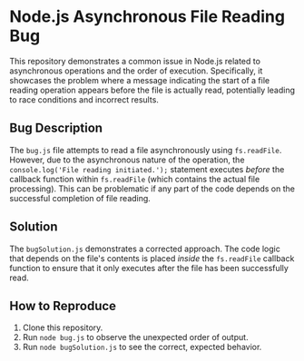 # Node.js Asynchronous File Reading Bug

This repository demonstrates a common issue in Node.js related to asynchronous operations and the order of execution.  Specifically, it showcases the problem where a message indicating the start of a file reading operation appears before the file is actually read, potentially leading to race conditions and incorrect results.

## Bug Description

The `bug.js` file attempts to read a file asynchronously using `fs.readFile`.  However, due to the asynchronous nature of the operation, the `console.log('File reading initiated.');` statement executes *before* the callback function within `fs.readFile` (which contains the actual file processing).  This can be problematic if any part of the code depends on the successful completion of file reading.

## Solution

The `bugSolution.js` demonstrates a corrected approach.  The code logic that depends on the file's contents is placed *inside* the `fs.readFile` callback function to ensure that it only executes after the file has been successfully read.

## How to Reproduce

1. Clone this repository.
2. Run `node bug.js` to observe the unexpected order of output.
3. Run `node bugSolution.js` to see the correct, expected behavior.